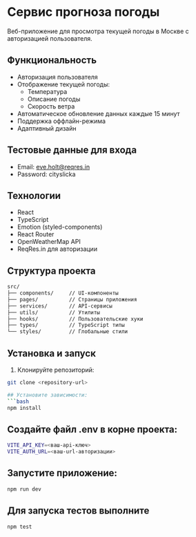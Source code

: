 # Сервис прогноза погоды

Веб-приложение для просмотра текущей погоды в Москве с авторизацией пользователя.

## Функциональность

- Авторизация пользователя
- Отображение текущей погоды:
  - Температура
  - Описание погоды
  - Скорость ветра
- Автоматическое обновление данных каждые 15 минут
- Поддержка оффлайн-режима
- Адаптивный дизайн

## Тестовые данные для входа

- Email: eve.holt@reqres.in
- Password: cityslicka

## Технологии

- React
- TypeScript
- Emotion (styled-components)
- React Router
- OpenWeatherMap API
- ReqRes.in для авторизации

## Структура проекта

```bash
src/
├── components/     // UI-компоненты
├── pages/          // Страницы приложения
├── services/       // API-сервисы
├── utils/          // Утилиты
├── hooks/          // Пользовательские хуки
├── types/          // TypeScript типы
└── styles/         // Глобальные стили
```

## Установка и запуск

1. Клонируйте репозиторий:

````bash
git clone <repository-url>

## Установите зависимости:
```bash
npm install
````

## Создайте файл .env в корне проекта:

```bash
VITE_API_KEY=<ваш-api-ключ>
VITE_AUTH_URL=<ваш-url-авторизации>
```

## Запустите приложение:

```bash
npm run dev
```

## Для запуска тестов выполните

```bash
npm test
```
